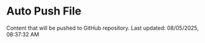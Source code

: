 # Auto Push File

Content that will be pushed to GitHub repository.
Last updated: 08/05/2025, 08:37:32 AM